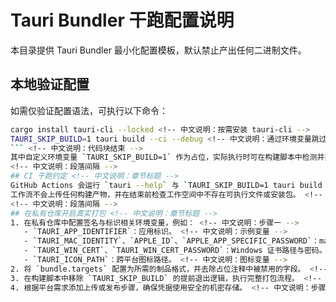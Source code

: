 # Tauri Bundler 干跑配置说明 <!-- 中文说明：标题描述内容 -->
本目录提供 Tauri Bundler 最小化配置模板，默认禁止产出任何二进制文件。 <!-- 中文说明：概述 -->
<!-- 中文说明：段落间隔 -->
## 本地验证配置 <!-- 中文说明：章节标题 -->
如需仅验证配置语法，可执行以下命令： <!-- 中文说明：说明用途 -->
```bash <!-- 中文说明：代码块开始 -->
cargo install tauri-cli --locked <!-- 中文说明：按需安装 tauri-cli -->
TAURI_SKIP_BUILD=1 tauri build --ci --debug <!-- 中文说明：通过环境变量跳过实际构建，仅校验配置 -->
``` <!-- 中文说明：代码块结束 -->
其中自定义环境变量 `TAURI_SKIP_BUILD=1` 作为占位，实际执行时可在构建脚本中检测并提前退出，从而避免产生任何制品。 <!-- 中文说明：解释环境变量作用 -->
<!-- 中文说明：段落间隔 -->
## CI 干跑约定 <!-- 中文说明：章节标题 -->
GitHub Actions 会运行 `tauri --help` 与 `TAURI_SKIP_BUILD=1 tauri build --ci --debug`，仅校验配置解析过程。 <!-- 中文说明：说明流程 -->
工作流不会上传任何构建产物，并在结束前检查工作空间中不存在可执行文件或安装包。 <!-- 中文说明：强调无产物 -->
<!-- 中文说明：段落间隔 -->
## 在私有仓库开启真实打包 <!-- 中文说明：章节标题 -->
1. 在私有仓库中配置签名与标识相关环境变量，例如： <!-- 中文说明：步骤一 -->
   - `TAURI_APP_IDENTIFIER`：应用标识。 <!-- 中文说明：示例变量 -->
   - `TAURI_MAC_IDENTITY`、`APPLE_ID`、`APPLE_APP_SPECIFIC_PASSWORD`：macOS 签名与公证凭据。 <!-- 中文说明：macOS 变量 -->
   - `TAURI_WIN_CERT`、`TAURI_WIN_CERT_PASSWORD`：Windows 证书路径与密码。 <!-- 中文说明：Windows 变量 -->
   - `TAURI_ICON_PATH`：跨平台图标路径。 <!-- 中文说明：图标变量 -->
2. 将 `bundle.targets` 配置为所需的制品格式，并去除占位注释中被禁用的字段。 <!-- 中文说明：步骤二 -->
3. 在构建脚本中移除 `TAURI_SKIP_BUILD` 的提前退出逻辑，执行完整打包流程。 <!-- 中文说明：步骤三 -->
4. 根据平台需求添加上传或发布步骤，确保凭据使用安全的机密存储。 <!-- 中文说明：步骤四 -->
